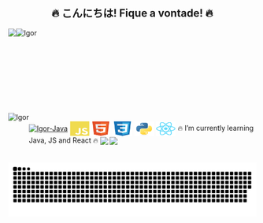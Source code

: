  <h2 align="center">🔥 こんにちは! Fique a vontade! 🔥 </h2>


  <div style="display: flex; flex-direction:row;">
  <a href="https://github.com/igorgouv">
  <img height="170em" src="https://github-readme-stats.vercel.app/api?username=igorgouv&show_icons=true&theme=tokyonight&include_all_commits=true&count_private=true"/></a>
 <!--   <img height="150em" src="https://github-readme-stats.vercel.app/api/top-langs/?username=igorgouv&layout=compact&theme=tokyonight"/>  -->
  <img align="right" style="border-color: #0000;" alt="Igor" height="171em" width="370px" src="https://c.tenor.com/f7uhDqZB6GAAAAAd/yuuji-itadori-itadori.gif">
  </div>
  <img align="left" alt="Igor" height="100em"src="https://i.pinimg.com/originals/b0/7b/1b/b07b1b0a409393857ec025afa54ab60f.gif"> 
  <div style="display: flex; flex-direction:row;">
    <div style="display: inline_block;"><br>
   <a href="https://www.java.com/pt-BR/download/help/develop.html"><img align="center" alt="Igor-Java" height="30" width="40" src="https://cdn.jsdelivr.net/gh/devicons/devicon/icons/java/java-original.svg"></a>
  <a href="https://www.w3schools.com/js/"><img align="center" alt="Igor-Js" height="30" width="40" src="https://raw.githubusercontent.com/devicons/devicon/master/icons/javascript/javascript-plain.svg"></a>
  <a href="https://www.w3schools.com/html/"><img align="center" alt="Igor-HTML" height="30" width="40" src="https://raw.githubusercontent.com/devicons/devicon/master/icons/html5/html5-original.svg"></a>
  <a href="https://www.w3schools.com/css/"><img align="center" alt="Igor-CSS" height="30" width="40" src="https://raw.githubusercontent.com/devicons/devicon/master/icons/css3/css3-original.svg"></a>
  <a href="https://devguide.python.org"><img align="center" alt="Igor-Python" height="30" width="40" src="https://raw.githubusercontent.com/devicons/devicon/master/icons/python/python-original.svg"></a>
  <a href="https://pt-br.reactjs.org"><img align="center" alt="Igor-React" height="30" width="40" src="https://raw.githubusercontent.com/devicons/devicon/master/icons/react/react-original.svg"></a>
   <a>🔥 I’m currently learning Java, JS and React 🔥</a> 
  <a href = "mailto:igorgouvb@gmail.com"><img align="center" src="https://img.icons8.com/color/30/000000/gmail--v1.png" target="_blank"></a>
  <a href="https://www.linkedin.com/in/igor-gouveia-barbosa-b492a2211/" target="_blank"><img align="center"src="https://img.icons8.com/fluency/30/000000/linkedin.png" target="_blank"/></a>
 </div>
   
</div>
 
 
   ![Snake animation](https://github.com/igorgouv/igorgouv/blob/output/github-contribution-grid-snake.svg)
  </div>
